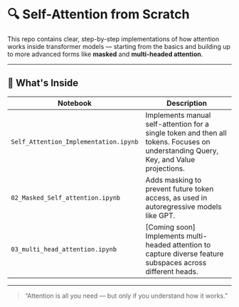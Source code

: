 # 🔍 Self-Attention from Scratch

This repo contains clear, step-by-step implementations of how attention works inside transformer models — starting from the basics and building up to more advanced forms like **masked** and **multi-headed attention**.

---

## 📘 What's Inside

| Notebook | Description |
|----------|-------------|
| `Self_Attention_Implementation.ipynb` | Implements manual self-attention for a single token and then all tokens. Focuses on understanding Query, Key, and Value projections. |
| `02_Masked_Self_attention.ipynb` | Adds masking to prevent future token access, as used in autoregressive models like GPT. |
| `03_multi_head_attention.ipynb` | [Coming soon] Implements multi-headed attention to capture diverse feature subspaces across different heads. |

---


> “Attention is all you need — but only if you understand how it works.”


